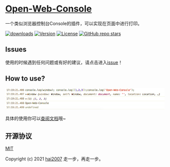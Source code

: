 # [Open-Web-Console](https://hai2007.github.io/Open-Web-Console)
一个类似浏览器控制台Console的插件，可以实现在页面中进行打印。


<p>
  <a href="https://hai2007.gitee.io/npm-downloads?interval=7&packages=open-web-console"><img src="https://img.shields.io/npm/dm/open-webcConsole.svg" alt="downloads"></a>
  <a href="https://www.npmjs.com/package/open-web-console"><img src="https://img.shields.io/npm/v/open-web-console.svg" alt="Version"></a>
  <a href="https://github.com/hai2007/Open-Web-Console/blob/master/LICENSE"><img src="https://img.shields.io/npm/l/open-web-console.svg" alt="License"></a>
  <a href="https://github.com/hai2007/Open-Web-Console">
        <img alt="GitHub repo stars" src="https://img.shields.io/github/stars/hai2007/Open-Web-Console?style=social">
    </a>
</p>

## Issues
使用的时候遇到任何问题或有好的建议，请点击进入[issue](https://github.com/hai2007/Open-Web-Console/issues)！

## How to use?

<img src='./view.png' />

具体的使用你可以[查阅文档](https://hai2007.github.io/Open-Web-Console)哦~

开源协议
---------------------------------------
[MIT](https://github.com/hai2007/Open-Web-Console/blob/master/LICENSE)

Copyright (c) 2021 [hai2007](https://hai2007.gitee.io/sweethome/) 走一步，再走一步。
